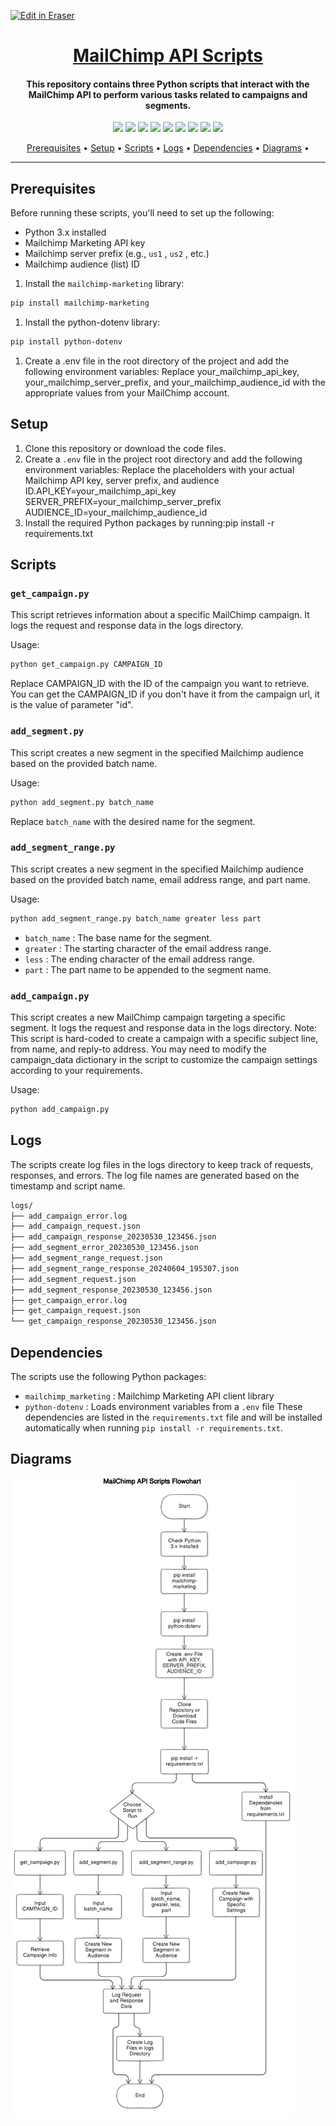 <p><a target="_blank" href="https://app.eraser.io/workspace/Lh3VRw97MxtTtBm1XpZd" id="edit-in-eraser-github-link"><img alt="Edit in Eraser" src="https://firebasestorage.googleapis.com/v0/b/second-petal-295822.appspot.com/o/images%2Fgithub%2FOpen%20in%20Eraser.svg?alt=media&amp;token=968381c8-a7e7-472a-8ed6-4a6626da5501"></a></p>

<h1 align="center"><a href="https://github.com/ronknight/mailchimp-api">MailChimp API Scripts</a></h1>
<h4 align="center">This repository contains three Python scripts that interact with the MailChimp API to perform various tasks related to campaigns and segments.</h4>

<p align="center">
<a href="https://twitter.com/PinoyITSolution"><img src="https://img.shields.io/twitter/follow/PinoyITSolution?style=social"></a>
<a href="https://github.com/ronknight?tab=followers"><img src="https://img.shields.io/github/followers/ronknight?style=social"></a>
<a href="https://github.com/ronknight/ronknight/stargazers"><img src="https://img.shields.io/github/stars/BEPb/BEPb.svg?logo=github"></a>
<a href="https://github.com/ronknight/ronknight/network/members"><img src="https://img.shields.io/github/forks/BEPb/BEPb.svg?color=blue&logo=github"></a>
  <a href="https://youtube.com/@PinoyITSolution"><img src="https://img.shields.io/youtube/channel/subscribers/UCeoETAlg3skyMcQPqr97omg"></a>
<a href="https://github.com/ronknight/mailchimp-api/issues"><img src="https://img.shields.io/badge/contributions-welcome-brightgreen.svg?style=flat"></a>
<a href="https://github.com/ronknight/mailchimp-api/blob/master/LICENSE"><img src="https://img.shields.io/badge/License-MIT-yellow.svg"></a>
<a href="#"><img src="https://img.shields.io/badge/Made%20with-Python-1f425f.svg"></a>
<a href="https://github.com/ronknight"><img src="https://img.shields.io/badge/Made%20with%20%F0%9F%A4%8D%20by%20-%20Ronknight%20-%20red"></a>
</p>

<p align="center">
  <a href="#prerequisites">Prerequisites</a> •
  <a href="#setup">Setup</a> •
  <a href="#scripts">Scripts</a> •
  <a href="#logs">Logs</a> •
  <a href="#dependencies">Dependencies</a> •
  <a href="#diagrams">Diagrams</a> •
</p>

---

## Prerequisites
Before running these scripts, you'll need to set up the following:

- Python 3.x installed
- Mailchimp Marketing API key
- Mailchimp server prefix (e.g., `us1` , `us2` , etc.)
- Mailchimp audience (list) ID
1. Install the `mailchimp-marketing`  library:
```bash
pip install mailchimp-marketing
```
1. Install the python-dotenv library:
```bash
pip install python-dotenv
```
1. Create a .env file in the root directory of the project and add the following environment variables:
Replace your_mailchimp_api_key, your_mailchimp_server_prefix, and your_mailchimp_audience_id with the appropriate values from your MailChimp account.

## Setup
1. Clone this repository or download the code files.
2. Create a `.env`  file in the project root directory and add the following environment variables: Replace the placeholders with your actual Mailchimp API key, server prefix, and audience ID.API_KEY=your_mailchimp_api_key
SERVER_PREFIX=your_mailchimp_server_prefix
AUDIENCE_ID=your_mailchimp_audience_id
3. Install the required Python packages by running:pip install -r requirements.txt

## Scripts
### `get_campaign.py` 
This script retrieves information about a specific MailChimp campaign. It logs the request and response data in the logs directory.

Usage:

```bash
python get_campaign.py CAMPAIGN_ID
```
Replace CAMPAIGN_ID with the ID of the campaign you want to retrieve. You can get the CAMPAIGN_ID if you don't have it from the campaign url, it is the value of parameter "id".

### `add_segment.py` 
This script creates a new segment in the specified Mailchimp audience based on the provided batch name.

Usage:

```bash
python add_segment.py batch_name
```
Replace `batch_name` with the desired name for the segment.

### `add_segment_range.py` 
This script creates a new segment in the specified Mailchimp audience based on the provided batch name, email address range, and part name.

Usage:

```bash
python add_segment_range.py batch_name greater less part
```
- `batch_name` : The base name for the segment.
- `greater` : The starting character of the email address range.
- `less` : The ending character of the email address range.
- `part` : The part name to be appended to the segment name.
### `add_campaign.py` 
This script creates a new MailChimp campaign targeting a specific segment. It logs the request and response data in the logs directory.
Note: This script is hard-coded to create a campaign with a specific subject line, from name, and reply-to address. You may need to modify the campaign_data dictionary in the script to customize the campaign settings according to your requirements.

Usage:

```bash
python add_campaign.py
```
## Logs
The scripts create log files in the logs directory to keep track of requests, responses, and errors. The log file names are generated based on the timestamp and script name.

```bash
logs/
├── add_campaign_error.log
├── add_campaign_request.json
├── add_campaign_response_20230530_123456.json
├── add_segment_error_20230530_123456.json
├── add_segment_range_request.json
├── add_segment_range_response_20240604_195307.json
├── add_segment_request.json
├── add_segment_response_20230530_123456.json
├── get_campaign_error.log
├── get_campaign_request.json
└── get_campaign_response_20230530_123456.json
```
## Dependencies
The scripts use the following Python packages:

- `mailchimp_marketing` : Mailchimp Marketing API client library
- `python-dotenv` : Loads environment variables from a `.env`  file
These dependencies are listed in the `requirements.txt` file and will be installed automatically when running `pip install -r requirements.txt`.

<!-- eraser-additional-content -->
## Diagrams
<!-- eraser-additional-files -->
<a href="/README-MailChimp API Scripts Flowchart-1.eraserdiagram" data-element-id="3QY7rmV6Rz3Kh75SquPbz"><img src="/.eraser/Lh3VRw97MxtTtBm1XpZd___3Jivg2tjMecMlrHwbIVIBR8f7U03___---diagram----bae7e67746269694449413830429fe3c-MailChimp-API-Scripts-Flowchart.png" alt="" data-element-id="3QY7rmV6Rz3Kh75SquPbz" /></a>
<!-- end-eraser-additional-files -->
<!-- end-eraser-additional-content -->
<!--- Eraser file: https://app.eraser.io/workspace/Lh3VRw97MxtTtBm1XpZd --->